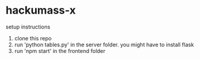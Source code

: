 ﻿# hackumass-x
setup instructions
1) clone this repo
2) run 'python tables.py' in the server folder. you might have to install flask
3) run 'npm start' in the frontend folder
